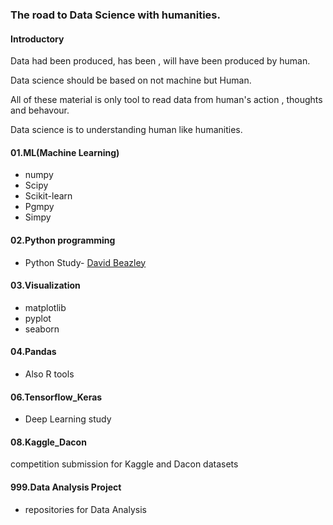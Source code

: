 ### The road to Data Science with humanities.
#### Introductory

Data had been produced, has been , will have been produced by human.

Data science should be based on not machine but Human.

All of these material is only tool to read data from human's action , thoughts and behavour.

Data science is to understanding human like humanities.

#### 01.ML(Machine Learning)

* numpy
* Scipy
* Scikit-learn
* Pgmpy
* Simpy

#### 02.Python programming

* Python Study-  [David Beazley](https://github.com/dabeaz)

#### 03.Visualization

* matplotlib
* pyplot
* seaborn

#### 04.Pandas

* Also R tools

#### 06.Tensorflow_Keras

* Deep Learning study

#### 08.Kaggle_Dacon

competition submission for Kaggle and Dacon datasets 

#### 999.Data Analysis Project

* repositories for Data Analysis